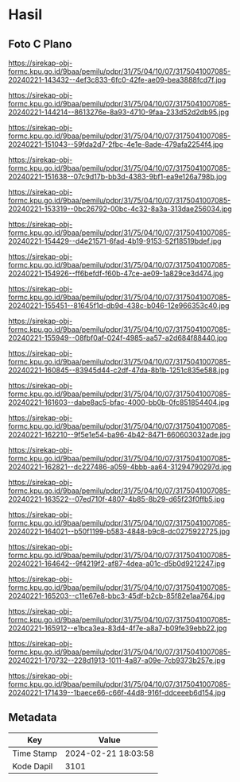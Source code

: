 # Hasil

## Foto C Plano

https://sirekap-obj-formc.kpu.go.id/9baa/pemilu/pdpr/31/75/04/10/07/3175041007085-20240221-143432--4ef3c833-6fc0-42fe-ae09-bea3888fcd7f.jpg

https://sirekap-obj-formc.kpu.go.id/9baa/pemilu/pdpr/31/75/04/10/07/3175041007085-20240221-144214--8613276e-8a93-4710-9faa-233d52d2db95.jpg

https://sirekap-obj-formc.kpu.go.id/9baa/pemilu/pdpr/31/75/04/10/07/3175041007085-20240221-151043--59fda2d7-2fbc-4e1e-8ade-479afa2254f4.jpg

https://sirekap-obj-formc.kpu.go.id/9baa/pemilu/pdpr/31/75/04/10/07/3175041007085-20240221-151638--07c9d17b-bb3d-4383-9bf1-ea9e126a798b.jpg

https://sirekap-obj-formc.kpu.go.id/9baa/pemilu/pdpr/31/75/04/10/07/3175041007085-20240221-153319--0bc26792-00bc-4c32-8a3a-313dae256034.jpg

https://sirekap-obj-formc.kpu.go.id/9baa/pemilu/pdpr/31/75/04/10/07/3175041007085-20240221-154429--d4e21571-6fad-4b19-9153-52f18519bdef.jpg

https://sirekap-obj-formc.kpu.go.id/9baa/pemilu/pdpr/31/75/04/10/07/3175041007085-20240221-154926--ff6befdf-f60b-47ce-ae09-1a829ce3d474.jpg

https://sirekap-obj-formc.kpu.go.id/9baa/pemilu/pdpr/31/75/04/10/07/3175041007085-20240221-155451--81645f1d-db9d-438c-b046-12e966353c40.jpg

https://sirekap-obj-formc.kpu.go.id/9baa/pemilu/pdpr/31/75/04/10/07/3175041007085-20240221-155949--08fbf0af-024f-4985-aa57-a2d684f88440.jpg

https://sirekap-obj-formc.kpu.go.id/9baa/pemilu/pdpr/31/75/04/10/07/3175041007085-20240221-160845--83945d44-c2df-47da-8b1b-1251c835e588.jpg

https://sirekap-obj-formc.kpu.go.id/9baa/pemilu/pdpr/31/75/04/10/07/3175041007085-20240221-161603--dabe8ac5-bfac-4000-bb0b-0fc851854404.jpg

https://sirekap-obj-formc.kpu.go.id/9baa/pemilu/pdpr/31/75/04/10/07/3175041007085-20240221-162210--9f5e1e54-ba96-4b42-8471-660603032ade.jpg

https://sirekap-obj-formc.kpu.go.id/9baa/pemilu/pdpr/31/75/04/10/07/3175041007085-20240221-162821--dc227486-a059-4bbb-aa64-31294790297d.jpg

https://sirekap-obj-formc.kpu.go.id/9baa/pemilu/pdpr/31/75/04/10/07/3175041007085-20240221-163522--07ed710f-4807-4b85-8b29-d65f23f0ffb5.jpg

https://sirekap-obj-formc.kpu.go.id/9baa/pemilu/pdpr/31/75/04/10/07/3175041007085-20240221-164021--b50f1199-b583-4848-b9c8-dc0275922725.jpg

https://sirekap-obj-formc.kpu.go.id/9baa/pemilu/pdpr/31/75/04/10/07/3175041007085-20240221-164642--9f4219f2-af87-4dea-a01c-d5b0d9212247.jpg

https://sirekap-obj-formc.kpu.go.id/9baa/pemilu/pdpr/31/75/04/10/07/3175041007085-20240221-165203--c11e67e8-bbc3-45df-b2cb-85f82e1aa764.jpg

https://sirekap-obj-formc.kpu.go.id/9baa/pemilu/pdpr/31/75/04/10/07/3175041007085-20240221-165912--e1bca3ea-83d4-4f7e-a8a7-b09fe39ebb22.jpg

https://sirekap-obj-formc.kpu.go.id/9baa/pemilu/pdpr/31/75/04/10/07/3175041007085-20240221-170732--228d1913-1011-4a87-a09e-7cb9373b257e.jpg

https://sirekap-obj-formc.kpu.go.id/9baa/pemilu/pdpr/31/75/04/10/07/3175041007085-20240221-171439--1baece66-c66f-44d8-916f-ddceeeb6d154.jpg


## Metadata

| Key        | Value               |
| ---------- | ------------------- |
| Time Stamp | 2024-02-21 18:03:58 |
| Kode Dapil | 3101                |



